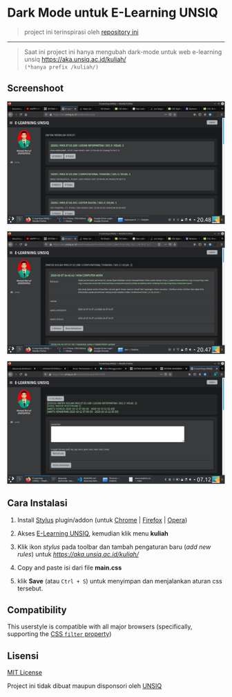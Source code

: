 # Dark Mode untuk E-Learning UNSIQ

> project ini terinspirasi oleh [repository ini](https://github.com/reinhart1010/binusmaya-dark-mode)  

<hr>

> Saat ini project ini hanya mengubah dark-mode untuk web e-learning unsiq https://aka.unsiq.ac.id/kuliah/  
> `(*hanya prefix /kuliah/)`  

## Screenshoot
![dashboard](img/img1.png)  

![Matkul](img/img2.png)  

![Diskusi](img/img3.png)  

## Cara Instalasi
1. Install [Stylus](https://add0n.com/stylus.html) plugin/addon (untuk [Chrome](https://chrome.google.com/webstore/detail/stylus/clngdbkpkpeebahjckkjfobafhncgmne) | [Firefox](https://addons.mozilla.org/firefox/addon/styl-us/) | [Opera](https://addons.opera.com/extensions/details/stylus/))

2. Akses [E-Learning UNSIQ](https://aka.unsiq.ac.id/), kemudian klik menu **kuliah**
3. Klik ikon _stylus_ pada toolbar dan tambah pengaturan baru (_add new rules_) untuk *https://aka.unsiq.ac.id/kuliah/*
4. Copy and paste isi dari file **main.css**
5. klik **Save** (atau `Ctrl + S`) untuk menyimpan dan menjalankan aturan css tersebut.

## Compatibility
This userstyle is compatible with all major browsers (specifically, supporting the [CSS `filter` property](https://developer.mozilla.org/en-US/docs/Web/CSS/filter))

## Lisensi
[MIT License](https://github.com/ahmaruff/akaunsiq-darkmode/blob/main/LICENSE)

Project ini tidak dibuat maupun disponsori oleh [UNSIQ](http://unsiq.ac.id)